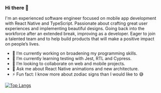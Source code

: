 ### Hi there 👋

I'm an experienced software engineer focused on mobile app development with React Native and TypeScript. Passionate about crafting great user experiences and implementing beautiful designs. Going back into the workforce after an extended break, improving as a developer. Eager to join a talented team and to help build products that will make a positive impact on people’s lives.

- 🔭 I’m currently working on broadening my programming skills.
- 🌱 I’m currently learning testing with Jest, RTL and Cypress.
- 👯 I’m looking to collaborate on web and mobile projects.
- 💬 Ask me about React Native animations and new architecture.
- ⚡ Fun fact: I know more about zodiac signs than I would like to 😅

[![Top Langs](https://github-readme-stats.vercel.app/api/top-langs/?username=scalfs&exclude_repo=voxsrc21-dia,scalfs.github.io,asm_x86&layout=compact&langs_count=6&theme=github_dark)](https://github.com/anuraghazra/github-readme-stats)
